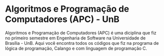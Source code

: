 # Algoritmos e Programação de Computadores (APC) - UnB 

Algoritmos e Programação de Computadores (APC) é uma diciplina que fiz no primeiro semestre em Engenharia de Software na Universidade de Brasília - UnB. Aqui você encontra todos os códigos que fiz na programa de lógica de programação, Calango e com linguagem de programação C.

